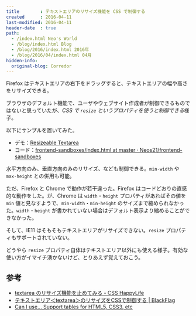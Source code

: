 ```yaml
---
title        : テキストエリアのリサイズ機能を CSS で制御する
created      : 2016-04-11
last-modified: 2016-04-11
header-date  : true
path:
  - /index.html Neo's World
  - /blog/index.html Blog
  - /blog/2016/index.html 2016年
  - /blog/2016/04/index.html 04月
hidden-info:
  original-blog: Corredor
---
```


Firefox はテキストエリアの右下をドラッグすると、テキストエリアの幅や高さをリサイズできる。

ブラウザのデフォルト機能で、ユーザやウェブサイト作成者が制御できるものではないと思っていたが、*CSS で `resize` というプロパティを使うと制御できる*様子。

以下にサンプルを置いてみた。

- デモ：[Resizeable Textarea](https://neos21.github.io/frontend-sandboxes/resizeable-textarea/index.html)
- コード：[frontend-sandboxes/index.html at master · Neos21/frontend-sandboxes](https://github.com/neos21/frontend-sandboxes/blob/master/resizeable-textarea/index.html)

水平方向のみ、垂直方向のみのリサイズ、なども制御できる。`min-width` や `max-height` との併用も可能。

ただ、Firefox と Chrome で動作が若干違った。Firefox はコードどおりの直感的な動作をした。が、Chrome は `width`・`height` プロパティがあればその値を `min` 値と見なすようで、`min-width`・`min-height` のサイズまで縮められなかった。`width`・`height` が書かれていない場合はデフォルト表示より縮めることができなかった。

そして、IE11 はそもそもテキストエリアがリサイズできない。`resize` プロパティもサポートされていない。

どうやら `resize` プロパティ自体はテキストエリア以外にも使える様子。有効な使い方がイマイチ湧かないけど、とりあえず覚えておこう。

## 参考

- [textarea のリサイズ機能を止めてみる - CSS HappyLife](http://css-happylife.com/archives/2011/0725_0838.php)
- [テキストエリア＜textarea＞のリサイズをCSSで制御する | BlackFlag](http://black-flag.net/css/20111017-3519.html)
- [Can I use... Support tables for HTML5, CSS3, etc](http://caniuse.com/#feat=css-resize)
